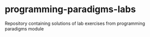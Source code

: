 # programming-paradigms-labs
Repository containing solutions of lab exercises from programming paradigms module
